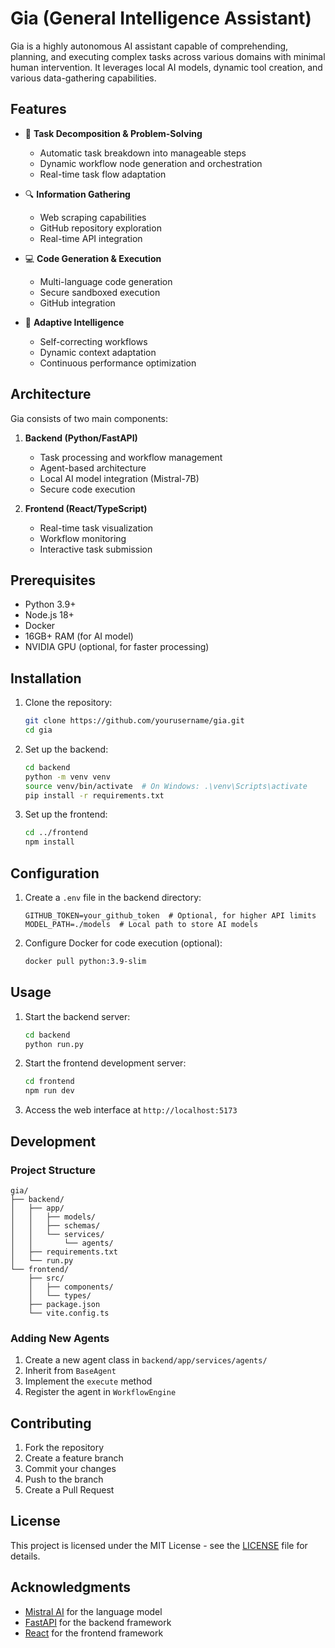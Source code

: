# Gia (General Intelligence Assistant)

Gia is a highly autonomous AI assistant capable of comprehending, planning, and executing complex tasks across various domains with minimal human intervention. It leverages local AI models, dynamic tool creation, and various data-gathering capabilities.

## Features

- 🧠 **Task Decomposition & Problem-Solving**

  - Automatic task breakdown into manageable steps
  - Dynamic workflow node generation and orchestration
  - Real-time task flow adaptation

- 🔍 **Information Gathering**

  - Web scraping capabilities
  - GitHub repository exploration
  - Real-time API integration

- 💻 **Code Generation & Execution**

  - Multi-language code generation
  - Secure sandboxed execution
  - GitHub integration

- 🤖 **Adaptive Intelligence**
  - Self-correcting workflows
  - Dynamic context adaptation
  - Continuous performance optimization

## Architecture

Gia consists of two main components:

1. **Backend (Python/FastAPI)**

   - Task processing and workflow management
   - Agent-based architecture
   - Local AI model integration (Mistral-7B)
   - Secure code execution

2. **Frontend (React/TypeScript)**
   - Real-time task visualization
   - Workflow monitoring
   - Interactive task submission

## Prerequisites

- Python 3.9+
- Node.js 18+
- Docker
- 16GB+ RAM (for AI model)
- NVIDIA GPU (optional, for faster processing)

## Installation

1. Clone the repository:

   ```bash
   git clone https://github.com/yourusername/gia.git
   cd gia
   ```

2. Set up the backend:

   ```bash
   cd backend
   python -m venv venv
   source venv/bin/activate  # On Windows: .\venv\Scripts\activate
   pip install -r requirements.txt
   ```

3. Set up the frontend:
   ```bash
   cd ../frontend
   npm install
   ```

## Configuration

1. Create a `.env` file in the backend directory:

   ```env
   GITHUB_TOKEN=your_github_token  # Optional, for higher API limits
   MODEL_PATH=./models  # Local path to store AI models
   ```

2. Configure Docker for code execution (optional):
   ```bash
   docker pull python:3.9-slim
   ```

## Usage

1. Start the backend server:

   ```bash
   cd backend
   python run.py
   ```

2. Start the frontend development server:

   ```bash
   cd frontend
   npm run dev
   ```

3. Access the web interface at `http://localhost:5173`

## Development

### Project Structure

```
gia/
├── backend/
│   ├── app/
│   │   ├── models/
│   │   ├── schemas/
│   │   └── services/
│   │       └── agents/
│   ├── requirements.txt
│   └── run.py
└── frontend/
    ├── src/
    │   ├── components/
    │   └── types/
    ├── package.json
    └── vite.config.ts
```

### Adding New Agents

1. Create a new agent class in `backend/app/services/agents/`
2. Inherit from `BaseAgent`
3. Implement the `execute` method
4. Register the agent in `WorkflowEngine`

## Contributing

1. Fork the repository
2. Create a feature branch
3. Commit your changes
4. Push to the branch
5. Create a Pull Request

## License

This project is licensed under the MIT License - see the [LICENSE](LICENSE) file for details.

## Acknowledgments

- [Mistral AI](https://mistral.ai/) for the language model
- [FastAPI](https://fastapi.tiangolo.com/) for the backend framework
- [React](https://reactjs.org/) for the frontend framework
